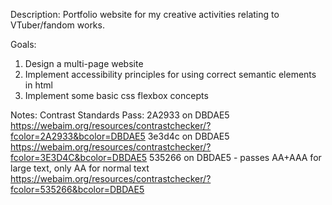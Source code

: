 Description:
Portfolio website for my creative activities relating to VTuber/fandom works.

Goals:
1. Design a multi-page website
2. Implement accessibility principles for using correct semantic elements in html
3. Implement some basic css flexbox concepts

Notes:
Contrast Standards Pass:
2A2933 on DBDAE5
https://webaim.org/resources/contrastchecker/?fcolor=2A2933&bcolor=DBDAE5
3e3d4c on DBDAE5
https://webaim.org/resources/contrastchecker/?fcolor=3E3D4C&bcolor=DBDAE5 
535266 on DBDAE5 - passes AA+AAA for large text, only AA for normal text
https://webaim.org/resources/contrastchecker/?fcolor=535266&bcolor=DBDAE5